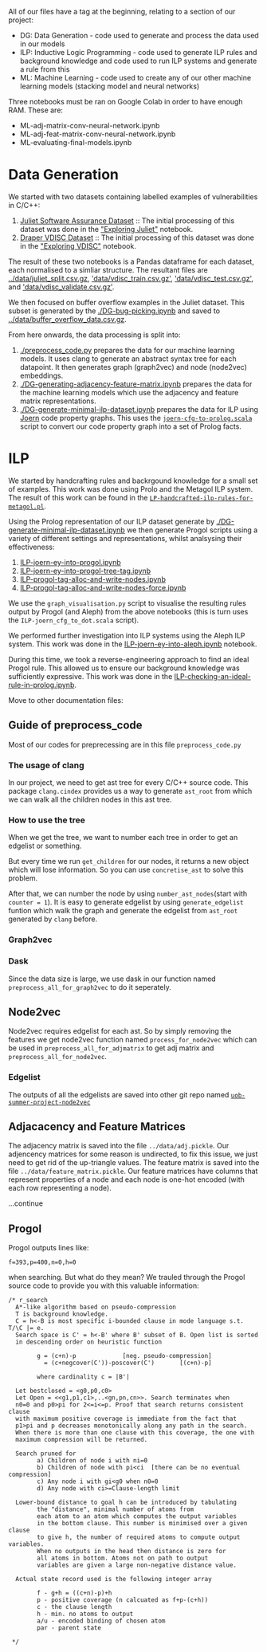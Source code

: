 All of our files have a tag at the beginning, relating to a section of our project:

  - DG: Data Generation - code used to generate and process the data used in our models
  - ILP: Inductive Logic Programming - code used to generate ILP rules and background knowledge and code used to run ILP systems and generate a rule from this
  - ML: Machine Learning - code used to create any of our other machine learning models (stacking model and neural networks)
  
Three notebooks must be ran on Google Colab in order to have enough RAM. These are:
  
  - ML-adj-matrix-conv-neural-network.ipynb
  - ML-adj-feat-matrix-conv-neural-network.ipynb
  - ML-evaluating-final-models.ipynb

# Data Generation

We started with two datasets containing labelled examples of vulnerabilities in C/C++:
  1. [Juliet Software Assurance Dataset](https://samate.nist.gov/SARD/testsuite.php) :: The initial processing of this dataset was done in the ["Exploring Juliet"](./DG-exploring-juliet.ipynb) notebook.
  2. [Draper VDISC Dataset](https://osf.io/d45bw/) :: The initial processing of this dataset was done in the ["Exploring VDISC"](./DG-exploring-vdisc.ipynb) notebook.
  
The result of these two notebooks is a Pandas dataframe for each dataset, each normalised to a simliar structure. The resultant files are [../data/juliet_split.csv.gz](../data/juliet_split.csv.gz), ['data/vdisc_train.csv.gz'](data/vdisc_train.csv.gz), ['data/vdisc_test.csv.gz'](data/vdisc_test.csv.gz), and ['data/vdisc_validate.csv.gz'](data/vdisc_validate.csv.gz).

We then focused on buffer overflow examples in the Juliet dataset. This subset is generated by the [./DG-bug-picking.ipynb](./DG-bug-picking.ipynb) and saved to [../data/buffer_overflow_data.csv.gz](../data/buffer_overflow_data.csv.gz).

From here onwards, the data processing is split into:
  1. [./preprocess_code.py](./preprocess_code.py) prepares the data for our machine learning models. It uses clang to generate an abstract syntax tree for each datapoint. It then generates graph (graph2vec) and node (node2vec) embeddings.
  2. [./DG-generating-adjacency-feature-matrix.ipynb](./DG-generating-adjacency-feature-matrix.ipynb) prepares the data for the machine learning models which use the adjacency and feature matrix representations.
  2. [./DG-generate-minimal-ilp-dataset.ipynb](./DG-generate-minimal-ilp-dataset.ipynb]) prepares the data for ILP using  [Joern](https://joern.io/) code property graphs. This uses the [`joern-cfg-to-prolog.scala`](joern-cfg-to-prolog.scala) script to convert our code property graph into a set of Prolog facts.



# ILP

We started by handcrafting rules and backrgound knowledge for a small set of examples. This work was done using Prolo and the Metagol ILP system. The result of this work can be found in the [`LP-handcrafted-ilp-rules-for-metagol.pl`](ILP-handcrafted-ilp-rules-for-metagol.pl). 

Using the Prolog representation of our ILP dataset generate by [./DG-generate-minimal-ilp-dataset.ipynb](./DG-generate-minimal-ilp-dataset.ipynb]) we then generate Progol scripts using a variety of different settings and representations, whilst analsysing their effectiveness:

  1. [ILP-joern-ey-into-progol.ipynb](ILP-joern-ey-into-progol.ipynb)
  2. [ILP-joern-ey-into-progol-tree-tag.ipynb](ILP-joern-ey-into-progol-tree-tag.ipynb)
  3. [ILP-progol-tag-alloc-and-write-nodes.ipynb](ILP-progol-tag-alloc-and-write-nodes.ipynb)
  3. [ILP-progol-tag-alloc-and-write-nodes-force.ipynb](ILP-progol-tag-alloc-and-write-nodes-force.ipynb)
  
We use the `graph_visualisation.py` script to visualise the resulting rules output by Progol (and Aleph) from the above notebooks (this is turn uses the `ILP-joern_cfg_to_dot.scala` script).
 
 We performed further investigation into ILP systems using the Aleph ILP system. This work was done in the [ILP-joern-ey-into-aleph.ipynb](ILP-joern-ey-into-aleph.ipynb) notebook.
 
 During this time, we took a reverse-engineering approach to find an ideal Progol rule. This allowed us to ensure our background knowledge was sufficiently expressive. This work was done in the [ILP-checking-an-ideal-rule-in-prolog.ipynb](ILP-checking-an-ideal-rule-in-prolog.ipynb).
 
 
 
Move to other documentation files:
 
 
## Guide of preprocess_code
Most of our codes for preprecessing are in this file `preprocess_code.py`


### The usage of clang
In our project, we need to get ast tree for every C/C++ source code. This package `clang.cindex` provides us a way to generate `ast_root` from which we can walk all the children nodes in this ast tree.

### How to use the tree
When we get the tree, we want to number each tree in order to get an edgelist or something. 

But every time we run `get_children` for our nodes, it returns a new object which will lose information. So you can use `concretise_ast` to solve this problem. 

After that, we can number the node by using `number_ast_nodes`(start with `counter = 1`). It is easy to generate edgelist by using `generate_edgelist` funtion which walk the graph and generate the edgelist from `ast_root` generated by `clang` before.

### Graph2vec

### Dask
Since the data size is large, we use dask in our function named `preprocess_all_for_graph2vec` to do it seperately.

## Node2vec
Node2vec requires edgelist for each ast. So by simply removing the features we get node2vec function named `process_for_node2vec` which can be used in `preprocess_all_for_adjmatrix` to get adj matrix and `preprocess_all_for_node2vec`.

### Edgelist
The outputs of all the edgelists are saved into other git repo named [`uob-summer-project-node2vec`](https://github.com/xihajun/uob-summer-project-node2vec)

## Adjacacency and Feature Matrices
The adjacency matrix is saved into the file `../data/adj.pickle`.
Our adjencency matrices for some reason is undirected, to fix this issue, we just need to get rid of the up-triangle values.
The feature matrix is saved into the file `../data/feature_matrix.pickle`.
Our feature matrices have columns that represent properties of a node and each node is one-hot encoded (with each row representing a node).


...continue


## Progol

Progol outputs lines like:
```
f=393,p=400,n=0,h=0
```
when searching. But what do they mean? We trauled through the Progol source code to provide you with this valuable information:

```
/* r_search 
  A*-like algorithm based on pseudo-compression
  T is background knowledge.
  C = h<-B is most specific i-bounded clause in mode language s.t. T/\C |= e.
  Search space is C' = h<-B' where B' subset of B. Open list is sorted
  in descending order on heuristic function
  
        g = (c+n)-p             [neg. pseudo-compression]
          = (c+negcover(C'))-poscover(C')       [(c+n)-p]
  
        where cardinality c = |B'|
        
  Let bestclosed = <g0,p0,c0>
  Let Open = <<g1,p1,c1>,..<gn,pn,cn>>. Search terminates when
  n0=0 and p0>pi for 2<=i<=p. Proof that search returns consistent clause
  with maximum positive coverage is immediate from the fact that
  p1>pi and p decreases monotonically along any path in the search.
  When there is more than one clause with this coverage, the one with
  maximum compression will be returned.
  
  Search pruned for
        a) Children of node i with ni=0
        b) Children of node with pi<ci  [there can be no eventual compression]
        c) Any node i with gi<g0 when n0=0
        d) Any node with ci>=Clause-length limit

  Lower-bound distance to goal h can be introduced by tabulating
        the "distance", minimal number of atoms from
        each atom to an atom which computes the output variables
        in the bottom clause. This number is minimised over a given clause
        to give h, the number of required atoms to compute output variables.
        When no outputs in the head then distance is zero for
        all atoms in bottom. Atoms not on path to output
        variables are given a large non-negative distance value.
  
  Actual state record used is the following integer array
  
        f - g+h = ((c+n)-p)+h
        p - positive coverage (n calcuated as f+p-(c+h))
        c - the clause length
        h - min. no atoms to output
        a/u - encoded binding of chosen atom
        par - parent state
  
 */
```
